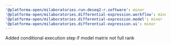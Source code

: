 ```yaml
---
'@platforma-open/milaboratories.run-deseq2-r.software': minor
'@platforma-open/milaboratories.differential-expression.workflow': minor
'@platforma-open/milaboratories.differential-expression.model': minor
'@platforma-open/milaboratories.differential-expression.ui': minor
---
```


Added conditional execution step if model matrix not full rank

